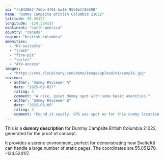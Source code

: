```yaml
---
id: "fa042062-7d6b-4f01-ba18-9550b1f83890"
name: "Dummy Campsite British Columbia 21022"
latitude: 55.05127
longitude: -124.524117
continent: "north-america"
country: "canada"
region: "british-columbia"
amenities:
  - "RV-suitable"
  - "trash"
  - "fire-pit"
  - "toilet"
  - "ATV-access"
images:
  - "https://res.cloudinary.com/demo/image/upload/v1/sample.jpg"
reviews:
  - author: "Dummy Reviewer A"
    date: "2025-02-027"
    rating: 4
    comment: "A nice, quiet dummy spot with some basic amenities."
  - author: "Dummy Reviewer B"
    date: "2025-06-08"
    rating: 3
    comment: "Found it easily. GPS was spot on for this dummy location."
---
```


This is a **dummy description** for Dummy Campsite British Columbia 21022, generated for the proof of concept.

It provides a serene environment, perfect for demonstrating how SvelteKit can handle a large number of static pages. The coordinates are 55.051270, -124.524117.
